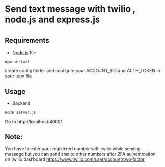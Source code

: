 # Send text message with twilio , node.js and express.js

#

## Requirements

- [Node.js](https://nodejs.org/en/) 10+

```shell
npm install
```

create config folder and configure your ACCOUNT_SID and AUTH_TOKEN in your .env file

## Usage

- Backend

```shell
node server.js
```

Go to http://localhost:4000/

## Note:

You have to enter your registered number with twilio while sending message but you can send sms to other numbers after 2FA authentication on twilio dashboard https://www.twilio.com/user/account/two-factor

```

```
